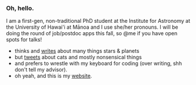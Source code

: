 ### Oh, hello.
I am a first-gen, non-traditional PhD student at the Institute for Astronomy at the University of Hawai'i at Mānoa and I use she/her pronouns. I will be doing the round of job/postdoc apps this fall, so @me if you have open spots for talks!
- thinks and [writes](https://ui.adsabs.harvard.edu/search/q=%20author%3A%22chontos%22&sort=date%20desc%2C%20bibcode%20desc&p_=0) about many things stars & planets 
- but [tweets](https://twitter.com/ashleychontos?lang=en) about cats and mostly nonsensical things
- and prefers to wrestle with my keyboard for coding (over writing, shh don't tell my advisor).
- oh yeah, and this is my [website](https://ashleyin.space).
